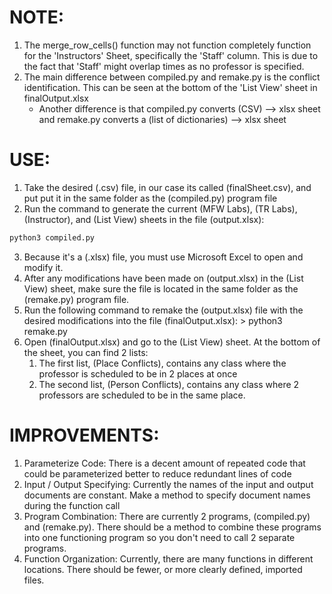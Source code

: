 # NOTE:
1. The merge_row_cells() function may not function completely function for the
    'Instructors' Sheet, specifically the 'Staff' column. This is due to the fact
    that 'Staff' might overlap times as no professor is specified.
2. The main difference between compiled.py and remake.py is the
    conflict identification. This can be seen at the bottom of the
    'List View' sheet in finalOutput.xlsx
    - Another difference is that compiled.py converts (CSV) --> xlsx sheet
        and remake.py converts a (list of dictionaries) --> xlsx sheet

# USE:
1. Take the desired (.csv) file, in our case its called (finalSheet.csv), and put
    put it in the same folder as the (compiled.py) program file
2. Run the command to generate the current (MFW Labs), (TR Labs),
    (Instructor), and (List View) sheets in the file (output.xlsx):

```bash
python3 compiled.py
```

3. Because it's a (.xlsx) file, you must use Microsoft Excel to open and modify it.
4. After any modifications have been made on (output.xlsx) in the (List View)
    sheet, make sure the file is located in the same folder as the (remake.py)
    program file.
5. Run the following command to remake the (output.xlsx) file with the 
    desired modifications into the file (finalOutput.xlsx):
        > python3 remake.py
6. Open (finalOutput.xlsx) and go to the (List View) sheet. At the bottom of
    the sheet, you can find 2 lists:
    1. The first list, (Place Conflicts), contains any class where the
        professor is scheduled to be in 2 places at once
    2. The second list, (Person Conflicts), contains any class where 2
        professors are scheduled to be in the same place.


# IMPROVEMENTS:
1. Parameterize Code: There is a decent amount of repeated code that could 
    be parameterized better to reduce redundant lines of code
2. Input / Output Specifying: Currently the names of the input and output 
    documents are constant. Make a method to specify document names
    during the function call
3. Program Combination: There are currently 2 programs, (compiled.py) and 
    (remake.py). There should be a method to combine these programs into 
    one functioning program so you don't need to call 2 separate programs.
4. Function Organization: Currently, there are many functions in different
    locations. There should be fewer, or more clearly defined, imported files.



